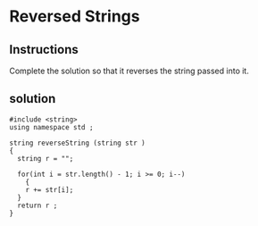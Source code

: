 # Reversed Strings

## Instructions

Complete the solution so that it reverses the string passed into it.

## solution

```
#include <string>
using namespace std ; 

string reverseString (string str )
{
  string r = "";
  
  for(int i = str.length() - 1; i >= 0; i--) 
    {
    r += str[i];
  }
  return r ;
}
```
